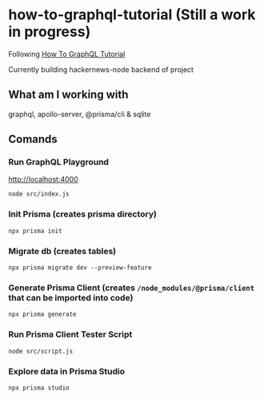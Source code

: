 # how-to-graphql-tutorial (Still a work in progress)
Following [How To GraphQL Tutorial](https://www.howtographql.com/graphql-js/0-introduction)

Currently building hackernews-node backend of project

## What am I working with
graphql, apollo-server, @prisma/cli & sqlite

## Comands
### Run GraphQL Playground
[http://localhost:4000](http://localhost:4000)
```
node src/index.js
```

### Init Prisma (creates prisma directory)
```
npx prisma init
```

### Migrate db (creates tables)
```
npx prisma migrate dev --preview-feature
```

### Generate Prisma Client (creates `/node_modules/@prisma/client` that can be imported into code)
```
npx prisma generate
```

### Run Prisma Client Tester Script
```
node src/script.js
```

### Explore data in Prisma Studio
```
npx prisma studio
```
